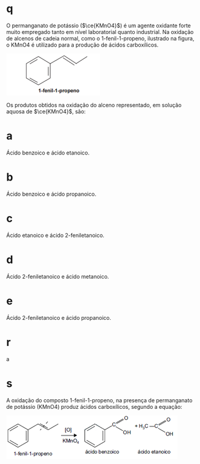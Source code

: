 # q
O permanganato de potássio ($\ce{KMnO4}$) é um agente oxidante forte muito empregado tanto em nível laboratorial quanto industrial. Na oxidação de alcenos de cadeia normal, como o 1-fenil-1-propeno, ilustrado na figura, o KMnO4 é utilizado para a produção de ácidos carboxílicos.

![](2f83c5e5-6fef-851e-c012-689dcb8e8c18.png)

Os produtos obtidos na oxidação do alceno representado, em solução aquosa de $\ce{KMnO4}$, são:

# a
Ácido benzoico e ácido etanoico.

# b
Ácido benzoico e ácido propanoico.

# c
Ácido etanoico e ácido 2-feniletanoico.

# d
Ácido 2-feniletanoico e ácido metanoico.

# e
Ácido 2-feniletanoico e ácido propanoico.

# r
a

# s
A oxidação do composto 1-fenil-1-propeno, na presença de permanganato de potássio (KMnO4) produz ácidos carboxílicos, segundo a equação:

![](0dd55034-cb61-4a82-de4b-dc11aefb8eb0.png)
